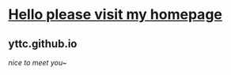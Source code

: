 # [Hello please visit my homepage](https://yttc0000.github.io/yttc.github.io/)
## yttc.github.io
*nice to meet you~*
